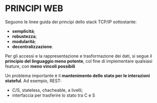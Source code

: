 # PRINCIPI WEB

Seguono le linee guida dei principi dello stack TCP/IP sottostante:
- **semplicità**;
- **robustezza**;
- **modularità**;
- **decentralizzazione**.

Per gli accessi e la rappresentazione e trasformazione dei dati, si segue il **principio del linguaggio meno potente**, col fine di implementare qualsiasi feature, con **meno vincoli possibili**

Un problema importante è il **mantenimento dello stato per le interazioni stateful**. Ad esempio, REST:
- C/S, stateless, chacheable, a livelli;
- interfaccia per trasferire lo stato tra C e S
